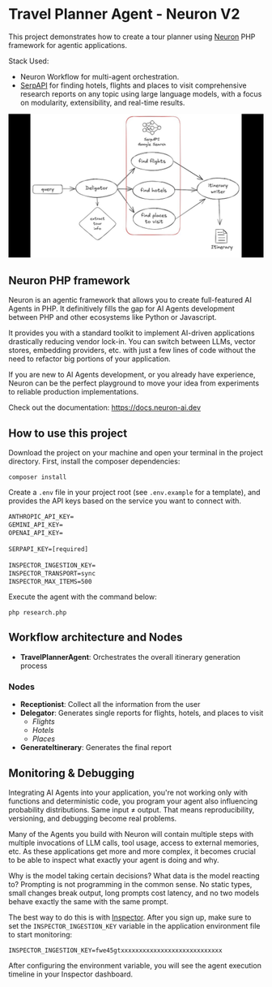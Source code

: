 # Travel Planner Agent - Neuron V2
This project demonstrates how to create a tour planner using [Neuron](https://docs.neuron-ai.dev) PHP framework for agentic applications.

Stack Used:

- Neuron Workflow for multi-agent orchestration.
- [SerpAPI](https://serpapi.com) for finding hotels, flights and places to visit comprehensive research reports on any topic using large language models, 
with a focus on modularity, extensibility, and real-time results.

![](cover.jpeg)

## Neuron PHP framework
Neuron is an agentic framework that allows you to create full-featured AI Agents in PHP.
It definitively fills the gap for AI Agents development between PHP and other ecosystems like Python or Javascript.

It provides you with a standard toolkit to implement AI-driven applications drastically reducing vendor lock-in.
You can switch between LLMs, vector stores, embedding providers, etc. with just a few lines of code without the
need to refactor big portions of your application.

If you are new to AI Agents development, or you already have experience, Neuron can be the perfect playground
to move your idea from experiments to reliable production implementations.

Check out the documentation: https://docs.neuron-ai.dev

## How to use this project
Download the project on your machine and open your terminal in the project directory. First, install the composer dependencies:

```
composer install
```

Create a `.env` file in your project root (see `.env.example` for a template), and provides the API keys based on 
the service you want to connect with.

```dotenv
ANTHROPIC_API_KEY=
GEMINI_API_KEY=
OPENAI_API_KEY=

SERPAPI_KEY=[required]

INSPECTOR_INGESTION_KEY=
INSPECTOR_TRANSPORT=sync
INSPECTOR_MAX_ITEMS=500
```

Execute the agent with the command below:

```
php research.php
```

## Workflow architecture and Nodes

- **TravelPlannerAgent**: Orchestrates the overall itinerary generation process

### Nodes

- **Receptionist**: Collect all the information from the user
- **Delegator**: Generates single reports for flights, hotels, and places to visit
  - *Flights*
  - *Hotels*
  - *Places*
- **GenerateItinerary**: Generates the final report

## Monitoring & Debugging

Integrating AI Agents into your application, you're not working only with functions and deterministic code,
you program your agent also influencing probability distributions. Same input ≠ output.
That means reproducibility, versioning, and debugging become real problems.

Many of the Agents you build with Neuron will contain multiple steps with multiple invocations of LLM calls,
tool usage, access to external memories, etc. As these applications get more and more complex, it becomes crucial
to be able to inspect what exactly your agent is doing and why.

Why is the model taking certain decisions? What data is the model reacting to? Prompting is not programming
in the common sense. No static types, small changes break output, long prompts cost latency,
and no two models behave exactly the same with the same prompt.

The best way to do this is with [Inspector](https://inspector.dev). After you sign up,
make sure to set the `INSPECTOR_INGESTION_KEY` variable in the application environment file to start monitoring:

```dotenv
INSPECTOR_INGESTION_KEY=fwe45gtxxxxxxxxxxxxxxxxxxxxxxxxxxxx
```

After configuring the environment variable, you will see the agent execution timeline in your Inspector dashboard.